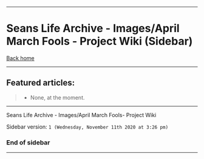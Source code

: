 
***

# Seans Life Archive - Images/April March Fools - Project Wiki (Sidebar)

[Back home](https://github.com/seanpm2001/SeansLifeArchive_Images_April-March-fools/wiki/)

***

## Featured articles:

> * None, at the moment.

***

Seans Life Archive - Images/April March Fools- Project Wiki

Sidebar version: `1 (Wednesday, November 11th 2020 at 3:26 pm)`

### End of sidebar

***
